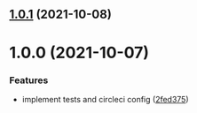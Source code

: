 ## [1.0.1](https://github.com/meemproject/meemvite-nft/compare/v1.0.0...v1.0.1) (2021-10-08)

# 1.0.0 (2021-10-07)


### Features

* implement tests and circleci config ([2fed375](https://github.com/meemproject/meemvite-nft/commit/2fed375))
